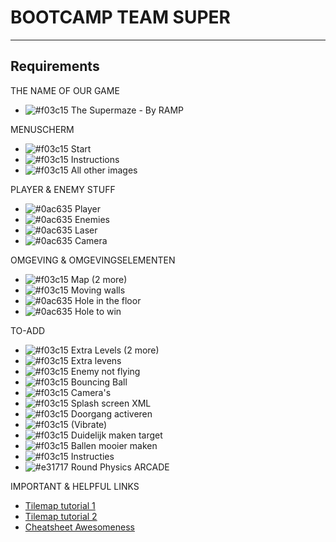 # BOOTCAMP TEAM SUPER
---
Requirements
---

THE NAME OF OUR GAME
  - ![#f03c15](https://placehold.it/15/0ac635/000000?text=+) The Supermaze - By RAMP

MENUSCHERM
  - ![#f03c15](https://placehold.it/15/0ac635/000000?text=+) Start
  - ![#f03c15](https://placehold.it/15/0ac635/000000?text=+) Instructions
  - ![#f03c15](https://placehold.it/15/0ac635/000000?text=+) All other images

PLAYER & ENEMY STUFF
  - ![#0ac635](https://placehold.it/15/0ac635/000000?text=+) Player
  - ![#0ac635](https://placehold.it/15/0ac635/000000?text=+) Enemies
  - ![#0ac635](https://placehold.it/15/0ac635/000000?text=+) Laser
  - ![#0ac635](https://placehold.it/15/f03c15/000000?text=+) Camera

OMGEVING & OMGEVINGSELEMENTEN
  - ![#f03c15](https://placehold.it/15/f03c15/000000?text=+) Map (2 more)
  - ![#f03c15](https://placehold.it/15/f03c15/000000?text=+) Moving walls
  - ![#0ac635](https://placehold.it/15/0ac635/000000?text=+) Hole in the floor
  - ![#0ac635](https://placehold.it/15/0ac635/000000?text=+) Hole to win


TO-ADD
  - ![#f03c15](https://placehold.it/15/f03c15/000000?text=+) Extra Levels (2 more)
  - ![#f03c15](https://placehold.it/15/f03c15/000000?text=+) Extra levens
  - ![#f03c15](https://placehold.it/15/f03c15/000000?text=+) Enemy not flying
  - ![#f03c15](https://placehold.it/15/f03c15/000000?text=+) Bouncing Ball
  - ![#f03c15](https://placehold.it/15/f03c15/000000?text=+) Camera's
  - ![#f03c15](https://placehold.it/15/f03c15/000000?text=+) Splash screen XML
  - ![#f03c15](https://placehold.it/15/f03c15/000000?text=+) Doorgang activeren
  - ![#f03c15](https://placehold.it/15/f03c15/000000?text=+) (Vibrate)
  - ![#f03c15](https://placehold.it/15/0ac635/000000?text=+) Duidelijk maken target
  - ![#f03c15](https://placehold.it/15/0ac635/000000?text=+) Ballen mooier maken
  - ![#f03c15](https://placehold.it/15/0ac635/000000?text=+) Instructies
  - ![#e31717](https://placehold.it/15/e31717/000000?text=+) Round Physics ARCADE

IMPORTANT & HELPFUL LINKS
  - [Tilemap tutorial 1](https://www.youtube.com/watch?v=C2_6lhYjkeE)
  - [Tilemap tutorial 2](https://www.youtube.com/watch?v=8a1uwG-Uefs&t=5s)
  - [Cheatsheet Awesomeness](https://gist.github.com/woubuc/6ef002051aeef453a95b)

<!-- AUDIO - OF STILLE GAME
    - ![#f03c15](https://placehold.it/15/f03c15/000000?text=+) Enemy
    - ![#f03c15](https://placehold.it/15/f03c15/000000?text=+) Laser
    - ![#f03c15](https://placehold.it/15/f03c15/000000?text=+) Camera(Trigger)
    - ![#f03c15](https://placehold.it/15/f03c15/000000?text=+) Player
    - ![#f03c15](https://placehold.it/15/f03c15/000000?text=+) Level Win
    - ![#f03c15](https://placehold.it/15/f03c15/000000?text=+) Level Defeat
    - ![#f03c15](https://placehold.it/15/f03c15/000000?text=+) Hit Sound -->

<!-- ---
Alessandro
--
SuperCool

Pieter
---
SuperMooi

Robbert
---
SuperTof

Maurits
---
SuperLaat -->
